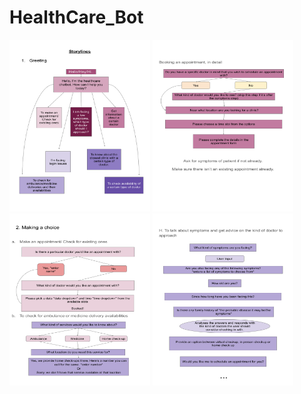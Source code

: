 # HealthCare_Bot
<img src="storyline.png" alt="storyline" style="width:225px;height:275px"/> <img src="storyline1.png" alt="storyline1" style="width:225px;height:275px"/>
<img src="storyline2.png" alt="storyline2" style="width:225px;height:275px"/> <img src="storyline4.png" alt="storyline" style="width:225px;height:275px"/>
